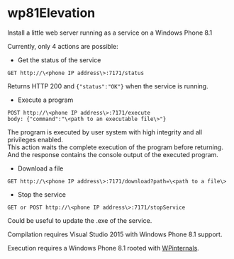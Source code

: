 # wp81Elevation
Install a little web server running as a service on a Windows Phone 8.1

Currently, only 4 actions are possible:

- Get the status of the service
```
GET http://\<phone IP address\>:7171/status
```
Returns HTTP 200 and `{"status":"OK"}` when the service is running.
- Execute a program
```
POST http://\<phone IP address\>:7171/execute
body: {"command":"\<path to an executable file\>"}
```
The program is executed by user system with high integrity and all privileges enabled.  
This action waits the complete execution of the program before returning.  
And the response contains the console output of the executed program.  
- Download a file
```
GET http://\<phone IP address\>:7171/download?path=\<path to a file\>
```
- Stop the service
```
GET or POST http://\<phone IP address\>:7171/stopService
```
Could be useful to update the .exe of the service.

Compilation requires Visual Studio 2015 with Windows Phone 8.1 support.

Execution requires a Windows Phone 8.1 rooted with [WPinternals](https://github.com/ReneLergner/WPinternals).
